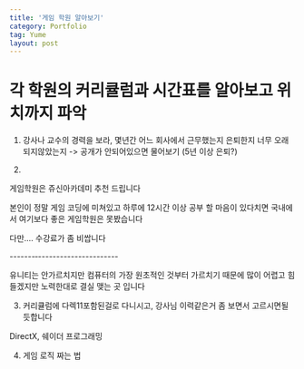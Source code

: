 ```yaml
---
title: '게임 학원 알아보기'
category: Portfolio
tag: Yume
layout: post
---
```


# 각 학원의 커리큘럼과 시간표를 알아보고 위치까지 파악

1. 강사나 교수의 경력을 보라, 몇년간 어느 회사에서 근무했는지
은퇴한지 너무 오래되지않았는지 -> 공개가 안되어있으면 물어보기
(5년 이상 은퇴?)

2. 
게임학원은 쥬신아카데미 추천 드립니다

본인이 정말 게임 코딩에 미쳐있고 하루에 12시간 이상 공부 할 마음이 있다치면 국내에서 여기보다 좋은 게임학원은 못봤습니다

다만.... 수강료가 좀 비쌉니다




-------‐----------------------

유니티는 안가르치지만 컴퓨터의 가장 원초적인 것부터 가르치기 때문에 많이 어렵고 힘들겠지만 노력한대로 결실 맺는 곳 입니다


3.  커리큘럼에 다렉11포함된걸로 다니시고, 강사님 이력같은거 좀 보면서 고르시면될듯합니다


DirectX, 쉐이더 프로그래밍

4. 게임 로직 짜는 법

